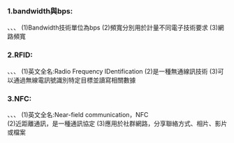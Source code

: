 ### 1.bandwidth與bps:
、、、
(1)Bandwidth技術單位為bps
(2)頻寬分別用於計量不同電子技術要求
(3)網路頻寬
                 
### 2.RFID:
、、、
(1)英文全名:Radio Frequency IDentification
(2)是一種無通線訊技術
(3)可以通過無線電訊號識別特定目標並讀寫相關數據
       
### 3.NFC:
、、、
(1)英文全名:Near-field communication，NFC       
(2)近距離通訊，是一種通訊協定
(3)應用於社群網路，分享聯絡方式、相片、影片或檔案
